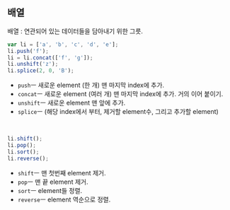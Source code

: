 ## 배열
배열 : 연관되어 있는 데이터들을 담아내기 위한 그릇.  

```javascript
var li = ['a', 'b', 'c', 'd', 'e'];
li.push('f');
li = li.concat(['f', 'g']);
li.unshift('z');
li.splice(2, 0, 'B');
```
- `push`ㅡ 새로운 element (한 개) 맨 마지막 index에 추가.  
- `concat`ㅡ 새로운 element (여러 개) 맨 마지막 index에 추가. 거의 이어 붙이기.  
- `unshift`ㅡ 새로운 element 맨 앞에 추가.  
- `splice`ㅡ (해당 index에서 부터, 제거할 element수, 그리고 추가할 element)  

<br>

```javascript
li.shift();
li.pop();
li.sort();
li.reverse();
```
- `shift`ㅡ 맨 첫번째 element 제거.  
- `pop`ㅡ 맨 끝 element 제거.  
- `sort`ㅡ element들 정렬.  
- `reverse`ㅡ element 역순으로 정렬.  
